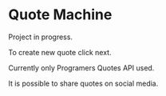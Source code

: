 # Quote Machine
Project in progress.

To create new quote click next.

Currently only Programers Quotes API used.

It is possible to share quotes on social media.
